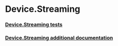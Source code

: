 # Device.Streaming
### [Device.Streaming tests](device-streaming-tests.md)
### [Device.Streaming additional documentation](device-streaming-additional-documentation.md)
